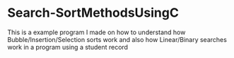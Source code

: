# Search-SortMethodsUsingC
This is a example program I made on how to understand how  Bubble/Insertion/Selection sorts work and also how Linear/Binary searches work in a program using a student record 
